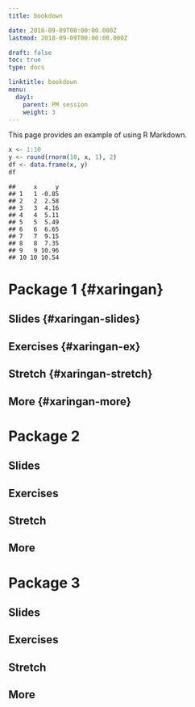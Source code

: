 ```yaml
---
title: bookdown

date: 2018-09-09T00:00:00.000Z
lastmod: 2018-09-09T00:00:00.000Z

draft: false
toc: true
type: docs

linktitle: bookdown
menu:
  day1:
    parent: PM session
    weight: 3
---
```


This page provides an example of using R Markdown.


```r
x <- 1:10
y <- round(rnorm(10, x, 1), 2)
df <- data.frame(x, y)
df
```

```
##     x     y
## 1   1 -0.85
## 2   2  2.58
## 3   3  4.16
## 4   4  5.11
## 5   5  5.49
## 6   6  6.65
## 7   7  9.15
## 8   8  7.35
## 9   9 10.96
## 10 10 10.54
```


# Package 1 {#xaringan}

## Slides {#xaringan-slides}

## Exercises {#xaringan-ex}

## Stretch {#xaringan-stretch}

## More {#xaringan-more}

# Package 2

## Slides

## Exercises

## Stretch

## More

# Package 3

## Slides

## Exercises

## Stretch

## More

